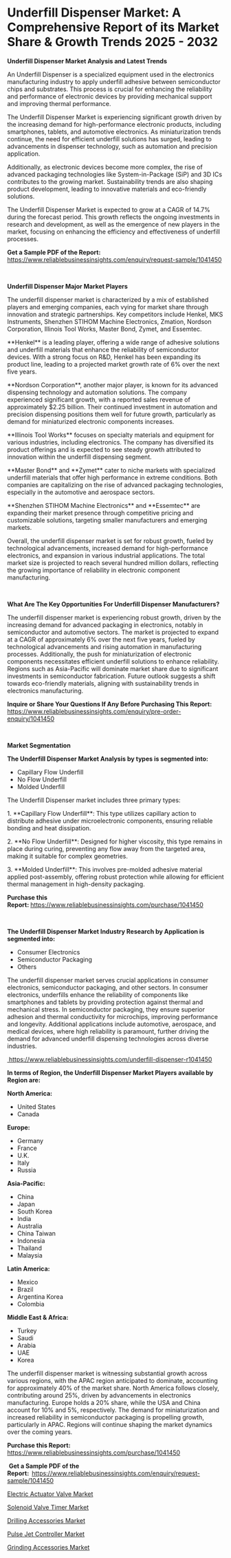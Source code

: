<p><h1>Underfill Dispenser Market: A Comprehensive Report of its Market Share & Growth Trends 2025 - 2032</h1></p><p><strong>Underfill Dispenser Market Analysis and Latest Trends</strong></p>
<p><p>An Underfill Dispenser is a specialized equipment used in the electronics manufacturing industry to apply underfill adhesive between semiconductor chips and substrates. This process is crucial for enhancing the reliability and performance of electronic devices by providing mechanical support and improving thermal performance.</p><p>The Underfill Dispenser Market is experiencing significant growth driven by the increasing demand for high-performance electronic products, including smartphones, tablets, and automotive electronics. As miniaturization trends continue, the need for efficient underfill solutions has surged, leading to advancements in dispenser technology, such as automation and precision application. </p><p>Additionally, as electronic devices become more complex, the rise of advanced packaging technologies like System-in-Package (SiP) and 3D ICs contributes to the growing market. Sustainability trends are also shaping product development, leading to innovative materials and eco-friendly solutions.</p><p>The Underfill Dispenser Market is expected to grow at a CAGR of 14.7% during the forecast period. This growth reflects the ongoing investments in research and development, as well as the emergence of new players in the market, focusing on enhancing the efficiency and effectiveness of underfill processes.</p></p>
<p><strong>Get a Sample PDF of the Report:&nbsp;</strong> <a href="https://www.reliablebusinessinsights.com/enquiry/request-sample/1041450?utm_campaign=39&utm_medium=2&utm_source=Github&utm_content=ia&utm_term=11042025&utm_id=underfill-dispenser">https://www.reliablebusinessinsights.com/enquiry/request-sample/1041450</a></p>
<p>&nbsp;</p>
<p><strong>Underfill Dispenser Major Market Players</strong></p>
<p><p>The underfill dispenser market is characterized by a mix of established players and emerging companies, each vying for market share through innovation and strategic partnerships. Key competitors include Henkel, MKS Instruments, Shenzhen STIHOM Machine Electronics, Zmation, Nordson Corporation, Illinois Tool Works, Master Bond, Zymet, and Essemtec.</p><p>**Henkel** is a leading player, offering a wide range of adhesive solutions and underfill materials that enhance the reliability of semiconductor devices. With a strong focus on R&D, Henkel has been expanding its product line, leading to a projected market growth rate of 6% over the next five years.</p><p>**Nordson Corporation**, another major player, is known for its advanced dispensing technology and automation solutions. The company experienced significant growth, with a reported sales revenue of approximately $2.25 billion. Their continued investment in automation and precision dispensing positions them well for future growth, particularly as demand for miniaturized electronic components increases.</p><p>**Illinois Tool Works** focuses on specialty materials and equipment for various industries, including electronics. The company has diversified its product offerings and is expected to see steady growth attributed to innovation within the underfill dispensing segment. </p><p>**Master Bond** and **Zymet** cater to niche markets with specialized underfill materials that offer high performance in extreme conditions. Both companies are capitalizing on the rise of advanced packaging technologies, especially in the automotive and aerospace sectors.</p><p>**Shenzhen STIHOM Machine Electronics** and **Essemtec** are expanding their market presence through competitive pricing and customizable solutions, targeting smaller manufacturers and emerging markets.</p><p>Overall, the underfill dispenser market is set for robust growth, fueled by technological advancements, increased demand for high-performance electronics, and expansion in various industrial applications. The total market size is projected to reach several hundred million dollars, reflecting the growing importance of reliability in electronic component manufacturing.</p></p>
<p>&nbsp;</p>
<p><strong>What Are The Key Opportunities For Underfill Dispenser Manufacturers?</strong></p>
<p><p>The underfill dispenser market is experiencing robust growth, driven by the increasing demand for advanced packaging in electronics, notably in semiconductor and automotive sectors. The market is projected to expand at a CAGR of approximately 6% over the next five years, fueled by technological advancements and rising automation in manufacturing processes. Additionally, the push for miniaturization of electronic components necessitates efficient underfill solutions to enhance reliability. Regions such as Asia-Pacific will dominate market share due to significant investments in semiconductor fabrication. Future outlook suggests a shift towards eco-friendly materials, aligning with sustainability trends in electronics manufacturing.</p></p>
<p><strong>Inquire or Share Your Questions If Any Before Purchasing This Report:</strong> <a href="https://www.reliablebusinessinsights.com/enquiry/pre-order-enquiry/1041450?utm_campaign=39&utm_medium=2&utm_source=Github&utm_content=ia&utm_term=11042025&utm_id=underfill-dispenser">https://www.reliablebusinessinsights.com/enquiry/pre-order-enquiry/1041450</a></p>
<p>&nbsp;</p>
<p><strong>Market Segmentation</strong></p>
<p><strong>The Underfill Dispenser Market Analysis by types is segmented into:</strong></p>
<p><ul><li>Capillary Flow Underfill</li><li>No Flow Underfill</li><li>Molded Underfill</li></ul></p>
<p><p>The Underfill Dispenser market includes three primary types: </p><p>1. **Capillary Flow Underfill**: This type utilizes capillary action to distribute adhesive under microelectronic components, ensuring reliable bonding and heat dissipation.</p><p>2. **No Flow Underfill**: Designed for higher viscosity, this type remains in place during curing, preventing any flow away from the targeted area, making it suitable for complex geometries.</p><p>3. **Molded Underfill**: This involves pre-molded adhesive material applied post-assembly, offering robust protection while allowing for efficient thermal management in high-density packaging.</p></p>
<p><strong>Purchase this Report:&nbsp;</strong><a href="https://www.reliablebusinessinsights.com/purchase/1041450?utm_campaign=39&utm_medium=2&utm_source=Github&utm_content=ia&utm_term=11042025&utm_id=underfill-dispenser">https://www.reliablebusinessinsights.com/purchase/1041450</a></p>
<p>&nbsp;</p>
<p><strong>The Underfill Dispenser Market Industry Research by Application is segmented into:</strong></p>
<p><ul><li>Consumer Electronics</li><li>Semiconductor Packaging</li><li>Others</li></ul></p>
<p><p>The underfill dispenser market serves crucial applications in consumer electronics, semiconductor packaging, and other sectors. In consumer electronics, underfills enhance the reliability of components like smartphones and tablets by providing protection against thermal and mechanical stress. In semiconductor packaging, they ensure superior adhesion and thermal conductivity for microchips, improving performance and longevity. Additional applications include automotive, aerospace, and medical devices, where high reliability is paramount, further driving the demand for advanced underfill dispensing technologies across diverse industries.</p></p>
<p><a href="https://www.reliablebusinessinsights.com/underfill-dispenser-r1041450?utm_campaign=39&utm_medium=2&utm_source=Github&utm_content=ia&utm_term=11042025&utm_id=underfill-dispenser">&nbsp;https://www.reliablebusinessinsights.com/underfill-dispenser-r1041450</a></p>
<p><strong>In terms of Region, the Underfill Dispenser Market Players available by Region are:</strong></p>
<p>
    <p> <strong> North America: </strong>
        <ul>
            <li>United States</li>
            <li>Canada</li>
        </ul>
        </p> 
    <p> <strong> Europe: </strong>
        <ul>
            <li>Germany</li>
            <li>France</li>
            <li>U.K.</li>
            <li>Italy</li>
            <li>Russia</li>
        </ul>
        </p> 
    <p> <strong> Asia-Pacific: </strong>
        <ul>
            <li>China</li>
            <li>Japan</li>
            <li>South Korea</li>
            <li>India</li>
            <li>Australia</li>
            <li>China Taiwan</li>
            <li>Indonesia</li>
            <li>Thailand</li>
            <li>Malaysia</li>
        </ul>
        </p> 
    <p> <strong> Latin America: </strong>
        <ul>
            <li>Mexico</li>
            <li>Brazil</li>
            <li>Argentina Korea</li>
            <li>Colombia</li>
        </ul>
        </p> 
    <p> <strong> Middle East & Africa: </strong>
        <ul>
            <li>Turkey</li>
            <li>Saudi</li>
            <li>Arabia</li>
            <li>UAE</li>
            <li>Korea</li>
        </ul>
    </p>
    </p>
<p><p>The underfill dispenser market is witnessing substantial growth across various regions, with the APAC region anticipated to dominate, accounting for approximately 40% of the market share. North America follows closely, contributing around 25%, driven by advancements in electronics manufacturing. Europe holds a 20% share, while the USA and China account for 10% and 5%, respectively. The demand for miniaturization and increased reliability in semiconductor packaging is propelling growth, particularly in APAC. Regions will continue shaping the market dynamics over the coming years.</p></p>
<p><strong>Purchase this Report: </strong><a href="https://www.reliablebusinessinsights.com/purchase/1041450?utm_campaign=39&utm_medium=2&utm_source=Github&utm_content=ia&utm_term=11042025&utm_id=underfill-dispenser">https://www.reliablebusinessinsights.com/purchase/1041450</a></p>
<p>&nbsp;<strong>Get a Sample PDF of the Report:&nbsp;&nbsp;</strong><a href="https://www.reliablebusinessinsights.com/enquiry/request-sample/1041450?utm_campaign=39&utm_medium=2&utm_source=Github&utm_content=ia&utm_term=11042025&utm_id=underfill-dispenser">https://www.reliablebusinessinsights.com/enquiry/request-sample/1041450</a></p>
<p><strong></strong></p>
<p><p><a href="https://github.com/akrachveslov/Market-Research-Report-List-1/blob/main/electric-actuator-valve-market.md?utm_campaign=39&utm_medium=2&utm_source=Github&utm_content=ia&utm_term=11042025&utm_id=underfill-dispenser">Electric Actuator Valve Market</a></p><p><a href="https://github.com/adyawafurber1/Market-Research-Report-List-1/blob/main/solenoid-valve-timer-market.md?utm_campaign=39&utm_medium=2&utm_source=Github&utm_content=ia&utm_term=11042025&utm_id=underfill-dispenser">Solenoid Valve Timer Market</a></p><p><a href="https://github.com/balapopepi/Market-Research-Report-List-1/blob/main/drilling-accessories-market.md?utm_campaign=39&utm_medium=2&utm_source=Github&utm_content=ia&utm_term=11042025&utm_id=underfill-dispenser">Drilling Accessories Market</a></p><p><a href="https://github.com/pimanoruman/Market-Research-Report-List-1/blob/main/pulse-jet-controller-market.md?utm_campaign=39&utm_medium=2&utm_source=Github&utm_content=ia&utm_term=11042025&utm_id=underfill-dispenser">Pulse Jet Controller Market</a></p><p><a href="https://github.com/tashipmhuiri/Market-Research-Report-List-1/blob/main/grinding-accessories-market.md?utm_campaign=39&utm_medium=2&utm_source=Github&utm_content=ia&utm_term=11042025&utm_id=underfill-dispenser">Grinding Accessories Market</a></p></p>